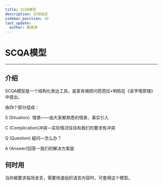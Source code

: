 ```yaml
---
title: SCQA模型
description: 文档描述
sidebar_position: 20
last_update:
  author: 蒯美政
---
```


# SCQA模型

------

## 介绍

SCQA模型是一个结构化表达工具，是麦肯锡顾问芭芭拉•明拓在《金字塔原理》中提出，

由四个部分组成：

S (Situation）情景——由大家都熟悉的情景、事实引入

C (Complication)冲突—实际情况往往和我们的要求有冲突

Q (Question) 疑问—怎么办？

A (Answer)回答一我们的解决方案是

## 何时用

当你被要求临场发言，需要快速组织语言内容时，可套用这个模型。

